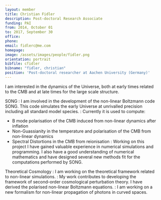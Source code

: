 ```yaml
---
layout: member
title: Christian Fidler
description: Post-doctoral Research Associate
funding: PAI
from: 2014, October 01
to: 2017, September 30
office:
phone:
email: fidlerc@me.com
homepage:
image: /assets/images/people/fidler.png
orientation: portrait
bibfile: cfidler
bibname: "fidler, christian"
position: 'Post-doctoral researcher at Aachen University (Germany)'
---
```


I am interested in the dynamics of the Universe, both at early times
related to the CMB and at late times for the large scale structure.

SONG
: I am involved in the development of the non-linear Boltzmann code
  SONG. This code simulates the early Universe at unrivalled precision
  including all standard model species.
: Currently it is used to compute:
  - B mode polarisation of the CMB induced from non-linear dynamics after inflation
  - Non-Guassianity in the temperature and polarisation of the CMB from non-linear dynamics
  - Spectral Distortions in the CMB from reionisation
: Working on this project I have gained valuable experience in
numerical simulations and programming. I also have a good
understanding of numerical mathematics and have designed several new
methods fit for the computations performed by SONG.

Theoretical Cosmology
: I am working on the theoretical framework related to non-linear simulations.
: My work contributes to developing the framework of second-order
cosmological perturbation theory. I have derived the polarised
non-linear Boltzmann equations.
: I am working on a new formalism for non-linear propagation of photons in curved spaces.

